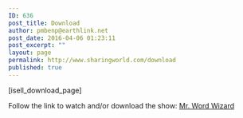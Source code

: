 ```yaml
---
ID: 636
post_title: Download
author: pmbenp@earthlink.net
post_date: 2016-04-06 01:23:11
post_excerpt: ""
layout: page
permalink: http://www.sharingworld.com/download
published: true
---
```

[isell_download_page]

Follow the link to watch and/or download the show:
<a href="https://www.youtube.com/watch?v=GKMt21jxMTk&feature=youtu.be">Mr. Word Wizard</a>